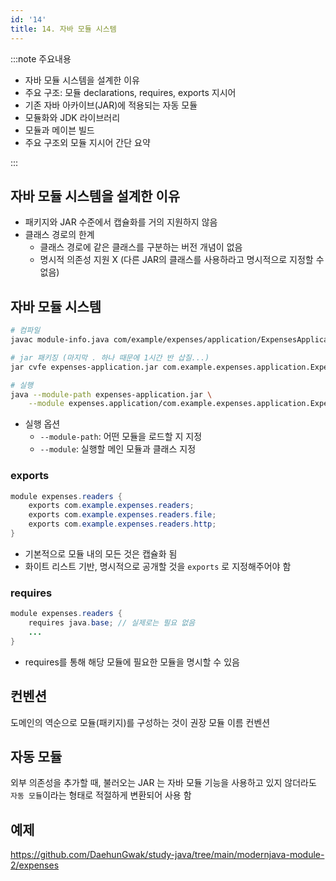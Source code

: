 ```yaml
---
id: '14'
title: 14. 자바 모듈 시스템
---
```


:::note 주요내용

- 자바 모듈 시스템을 설계한 이유
- 주요 구조: 모듈 declarations, requires, exports 지시어
- 기존 자바 아카이브(JAR)에 적용되는 자동 모듈
- 모듈화와 JDK 라이브러리
- 모듈과 메이븐 빌드
- 주요 구조외 모듈 지시어 간단 요약

:::

## 자바 모듈 시스템을 설계한 이유

- 패키지와 JAR 수준에서 캡슐화를 거의 지원하지 않음
- 클래스 경로의 한계
  - 클래스 경로에 같은 클래스를 구분하는 버전 개념이 없음
  - 명시적 의존성 지원 X (다른 JAR의 클래스를 사용하라고 명시적으로 지정할 수 없음)

## 자바 모듈 시스템

```sh title="패키징 명령어 정리"
# 컴파일
javac module-info.java com/example/expenses/application/ExpensesApplication.java -d target

# jar 패키징 (마지막 . 하나 때문에 1시간 반 삽질...)
jar cvfe expenses-application.jar com.example.expenses.application.ExpensesApplication -C target .

# 실행
java --module-path expenses-application.jar \
    --module expenses.application/com.example.expenses.application.ExpensesApplication
```

- 실행 옵션
  - `--module-path`: 어떤 모듈을 로드할 지 지정
  - `--module`: 실행할 메인 모듈과 클래스 지정

### exports

```java title="module-info.java"
module expenses.readers {
    exports com.example.expenses.readers;
    exports com.example.expenses.readers.file;
    exports com.example.expenses.readers.http;
}
```

- 기본적으로 모듈 내의 모든 것은 캡슐화 됨
- 화이트 리스트 기반, 명시적으로 공개할 것을 `exports` 로 지정해주어야 함

### requires

```java title="module-info.java"
module expenses.readers {
    requires java.base; // 실제로는 필요 없음
    ...    
}
```

- requires를 통해 해당 모듈에 필요한 모듈을 명시할 수 있음

## 컨벤션

도메인의 역순으로 모듈(패키지)를 구성하는 것이 권장 모듈 이름 컨벤션

## 자동 모듈

외부 의존성을 추가할 때, 불러오는 JAR 는 자바 모듈 기능을 사용하고 있지 않더라도 `자동 모듈`이라는 형태로 적절하게 변환되어 사용 함

## 예제

https://github.com/DaehunGwak/study-java/tree/main/modernjava-module-2/expenses
